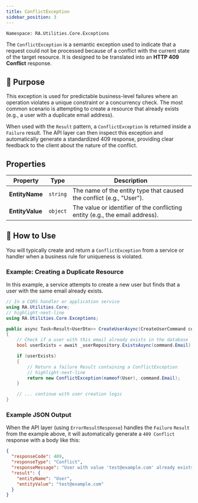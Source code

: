 ```yaml
---
title: ConflictException
sidebar_position: 3
---
```


```bash
Namespace: RA.Utilities.Core.Exceptions
```

The `ConflictException` is a semantic exception used to indicate that a request could not be processed because of a conflict with the current state of the target resource. It is designed to be translated into an **HTTP 409 Conflict** response.

## 🎯 Purpose

This exception is used for predictable business-level failures where an operation violates a unique constraint or a concurrency check. The most common scenario is attempting to create a resource that already exists (e.g., a user with a duplicate email address).

When used with the `Result` pattern, a `ConflictException` is returned inside a `Failure` result. The API layer can then inspect this exception and automatically generate a standardized 409 response, providing clear feedback to the client about the nature of the conflict.

## Properties

| Property      | Type     | Description                                                          |
|---------------|----------|----------------------------------------------------------------------|
| **EntityName**  | `string` | The name of the entity type that caused the conflict (e.g., "User"). |
| **EntityValue** | `object` | The value or identifier of the conflicting entity (e.g., the email address). |

## 🚀 How to Use

You will typically create and return a `ConflictException` from a service or handler when a business rule for uniqueness is violated.

### Example: Creating a Duplicate Resource

In this example, a service attempts to create a new user but finds that a user with the same email already exists.

```csharp showLineNumbers
// In a CQRS handler or application service
using RA.Utilities.Core;
// highlight-next-line
using RA.Utilities.Core.Exceptions;

public async Task<Result<UserDto>> CreateUserAsync(CreateUserCommand command)
{
    // Check if a user with this email already exists in the database
    bool userExists = await _userRepository.ExistsAsync(command.Email);

    if (userExists)
    {
        // Return a failure Result containing a ConflictException
        // highlight-next-line
        return new ConflictException(nameof(User), command.Email);
    }

    // ... continue with user creation logic
}
```

### Example JSON Output

When the API layer (using `ErrorResultResponse`) handles the `Failure` `Result` from the example above, it will automatically generate a `409 Conflict` response with a body like this:

```json showLineNumbers
{
  "responseCode": 409,
  "responseType": "Conflict",
  "responseMessage": "User with value 'test@example.com' already exists.",
  "result": {
    "entityName": "User",
    "entityValue": "test@example.com"
  }
}
```
